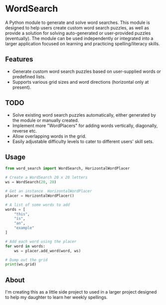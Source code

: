 # WordSearch

A Python module to generate and solve word searches. This module is designed to help users create custom word search puzzles, as well as provide a solution for solving auto-generated or user-provided puzzles (eventually). The module can be used independently or integrated into a larger application focused on learning and practicing spelling/literacy skills.

## Features

* Generate custom word search puzzles based on user-supplied words or predefined lists.
* Supports various grid sizes and word directions (horizontal only at present).

## TODO
* Solve existing word search puzzles automatically, either generated by the module or manually created.
* Implement more "WordPlacers" for adding words vertically, diagonally, reverse etc.
* Allow overlapping words in the grid.
* Easily adjustable difficulty levels to cater to different users' skill sets.

## Usage

```python
from word_search import WordSearch, HorizontalWordPlacer

# Create a WordSearch 20 x 20 letters
ws = WordSearch(20, 20)

# Get an instance  HorizontalWordPlacer
placer = HorizontalWordPlacer()

# A list of some words to add
words = [
    "this",
    "is",
    "an",
    "example"
]

# Add each word using the placer
for word in words:
    ws = placer.add_word(word, ws)

# Dump out the grid
print(ws.grid)

```

## About

I'm creating this as a little side project to used in a larger project designed to help my daughter to learn her weekly spellings.